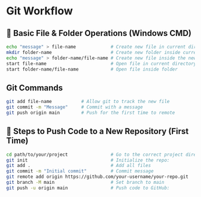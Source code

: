 # Git Workflow

## 🔧 Basic File & Folder Operations (Windows CMD)

```bash
echo "message" > file-name             # Create new file in current directory
mkdir folder-name                      # Create new folder inside current directory
echo "message" > folder-name/file-name # Create new file inside the new folder
start file-name                        # Open file in current directory
start folder-name/file-name            # Open file inside folder
```
## Git Commands

```bash
git add file-name           # Allow git to track the new file
git commit -m "Message"     # Commit with a message
git push origin main        # Push for the first time to remote
```

## 🚀 Steps to Push Code to a New Repository (First Time)

```bash
cd path/to/your/project                # Go to the correct project directory
git init                               # Initialize the repo:
git add .                              # Add all files
git commit -m "Initial commit"         # Commit message
git remote add origin https://github.com/your-username/your-repo.git    # Connect to your GitHub repo:
git branch -M main                     # Set branch to main
git push -u origin main                # Push code to GitHub:
```






